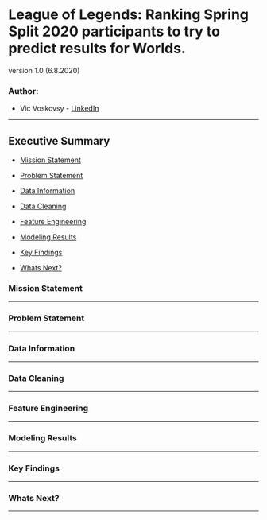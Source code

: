 # League of Legends: Ranking Spring Split 2020 participants to try to predict results for Worlds. 
version 1.0 (6.8.2020)
### Author:
  - Vic Voskovsy - [LinkedIn](https://www.linkedin.com/in/victorvoskovsky)
---
## Executive Summary

- [Mission Statement](#Mission-Statement "Intro")

- [Problem Statement](#Problem-Statement "PS")

- [Data Information](#Data-Information "Data")

- [Data Cleaning](#Data-Cleaning "EDA")

- [Feature Engineering](#Feature-Engineering "EDA")

- [Modeling Results](#Modeling-Results "Models")

- [Key Findings](#Key-Findings "Go to Key-Findings")

- [Whats Next?](#Whats-Next "EDA")

### Mission Statement

---

### Problem Statement

---

### Data Information

---

### Data Cleaning

---

### Feature Engineering 

---

### Modeling Results

---

### Key Findings

---

### Whats Next?

---
